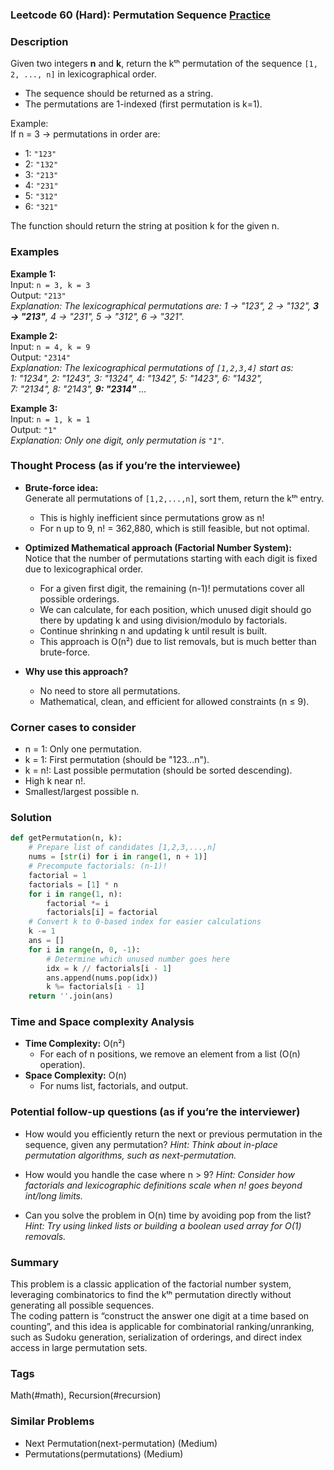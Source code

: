 ### Leetcode 60 (Hard): Permutation Sequence [Practice](https://leetcode.com/problems/permutation-sequence)

### Description  
Given two integers **n** and **k**, return the kᵗʰ permutation of the sequence `[1, 2, ..., n]` in lexicographical order.  
- The sequence should be returned as a string.
- The permutations are 1-indexed (first permutation is k=1).

Example:  
If n = 3 → permutations in order are:
- 1: `"123"`
- 2: `"132"`
- 3: `"213"`
- 4: `"231"`
- 5: `"312"`
- 6: `"321"`

The function should return the string at position k for the given n.

### Examples  

**Example 1:**  
Input: `n = 3, k = 3`  
Output: `"213"`  
*Explanation: The lexicographical permutations are: 1 → "123", 2 → "132", **3 → "213"**, 4 → "231", 5 → "312", 6 → "321".*

**Example 2:**  
Input: `n = 4, k = 9`  
Output: `"2314"`  
*Explanation: The lexicographical permutations of `[1,2,3,4]` start as:  
1: "1234", 2: "1243", 3: "1324", 4: "1342", 5: "1423", 6: "1432",  
7: "2134", 8: "2143", **9: "2314"** ...*

**Example 3:**  
Input: `n = 1, k = 1`  
Output: `"1"`  
*Explanation: Only one digit, only permutation is `"1"`.*

### Thought Process (as if you’re the interviewee)  
- **Brute-force idea:**  
  Generate all permutations of `[1,2,...,n]`, sort them, return the kᵗʰ entry.  
  - This is highly inefficient since permutations grow as n!  
  - For n up to 9, n! = 362,880, which is still feasible, but not optimal.

- **Optimized Mathematical approach (Factorial Number System):**  
  Notice that the number of permutations starting with each digit is fixed due to lexicographical order.  
  - For a given first digit, the remaining (n-1)! permutations cover all possible orderings.  
  - We can calculate, for each position, which unused digit should go there by updating k and using division/modulo by factorials.
  - Continue shrinking n and updating k until result is built.
  - This approach is O(n²) due to list removals, but is much better than brute-force.

- **Why use this approach?**  
  - No need to store all permutations.
  - Mathematical, clean, and efficient for allowed constraints (n ≤ 9).

### Corner cases to consider  
- n = 1: Only one permutation.
- k = 1: First permutation (should be "123...n").
- k = n!: Last possible permutation (should be sorted descending).
- High k near n!.
- Smallest/largest possible n.

### Solution

```python
def getPermutation(n, k):
    # Prepare list of candidates [1,2,3,...,n]
    nums = [str(i) for i in range(1, n + 1)]
    # Precompute factorials: (n-1)!
    factorial = 1
    factorials = [1] * n
    for i in range(1, n):
        factorial *= i
        factorials[i] = factorial
    # Convert k to 0-based index for easier calculations
    k -= 1
    ans = []
    for i in range(n, 0, -1):
        # Determine which unused number goes here
        idx = k // factorials[i - 1]
        ans.append(nums.pop(idx))
        k %= factorials[i - 1]
    return ''.join(ans)
```

### Time and Space complexity Analysis  

- **Time Complexity:** O(n²)  
  - For each of n positions, we remove an element from a list (O(n) operation).
- **Space Complexity:** O(n)  
  - For nums list, factorials, and output.

### Potential follow-up questions (as if you’re the interviewer)  

- How would you efficiently return the next or previous permutation in the sequence, given any permutation?
  *Hint: Think about in-place permutation algorithms, such as next-permutation.*

- How would you handle the case where n > 9?
  *Hint: Consider how factorials and lexicographic definitions scale when n! goes beyond int/long limits.*

- Can you solve the problem in O(n) time by avoiding pop from the list?
  *Hint: Try using linked lists or building a boolean used array for O(1) removals.*

### Summary
This problem is a classic application of the factorial number system, leveraging combinatorics to find the kᵗʰ permutation directly without generating all possible sequences.  
The coding pattern is “construct the answer one digit at a time based on counting”, and this idea is applicable for combinatorial ranking/unranking, such as Sudoku generation, serialization of orderings, and direct index access in large permutation sets.

### Tags
Math(#math), Recursion(#recursion)

### Similar Problems
- Next Permutation(next-permutation) (Medium)
- Permutations(permutations) (Medium)